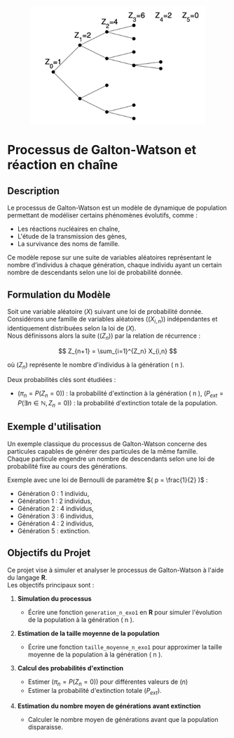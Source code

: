 <p align="center">
  <img src="galton_watson.png" alt="Logniscient 🔎" width="400">
</p>

# Processus de Galton-Watson et réaction en chaîne
 
## Description

Le processus de Galton-Watson est un modèle de dynamique de population permettant de modéliser certains phénomènes évolutifs, comme :

- Les réactions nucléaires en chaîne,
- L'étude de la transmission des gènes,
- La survivance des noms de famille.

Ce modèle repose sur une suite de variables aléatoires représentant le nombre d'individus à chaque génération, chaque individu ayant un certain nombre de descendants selon une loi de probabilité donnée.

## Formulation du Modèle

Soit une variable aléatoire $( X )$ suivant une loi de probabilité donnée. Considérons une famille de variables aléatoires $( (X_{i,n}) )$ indépendantes et identiquement distribuées selon la loi de $( X )$.  
Nous définissons alors la suite $( (Z_n) )$ par la relation de récurrence :
```math

Z_{n+1} = \sum_{i=1}^{Z_n} X_{i,n}

```
où $( Z_n )$ représente le nombre d'individus à la génération \( n \).

Deux probabilités clés sont étudiées :

- $( \pi_n = P(Z_n = 0) )$ : la probabilité d'extinction à la génération \( n \),
  $( P_{ext} = P(\exists n \in \mathbb{N}, Z_n = 0) )$ : la probabilité d'extinction totale de la population.

## Exemple d'utilisation

Un exemple classique du processus de Galton-Watson concerne des particules capables de générer des particules de la même famille.  
Chaque particule engendre un nombre de descendants selon une loi de probabilité fixe au cours des générations.

Exemple avec une loi de Bernoulli de paramètre $( p = \frac{1}{2} )$ :

- Génération 0 : 1 individu,
- Génération 1 : 2 individus,
- Génération 2 : 4 individus,
- Génération 3 : 6 individus,
- Génération 4 : 2 individus,
- Génération 5 : extinction.

## Objectifs du Projet

Ce projet vise à simuler et analyser le processus de Galton-Watson à l'aide du langage **R**.  
Les objectifs principaux sont :

1. **Simulation du processus**  
   - Écrire une fonction `generation_n_exo1` en **R** pour simuler l'évolution de la population à la génération \( n \).

2. **Estimation de la taille moyenne de la population**  
   - Écrire une fonction `taille_moyenne_n_exo1` pour approximer la taille moyenne de la population à la génération \( n \).

3. **Calcul des probabilités d'extinction**  
   - Estimer $( \pi_n = P(Z_n = 0) )$ pour différentes valeurs de $( n )$
   - Estimer la probabilité d'extinction totale $( P_{ext} )$.

4. **Estimation du nombre moyen de générations avant extinction**  
   - Calculer le nombre moyen de générations avant que la population disparaisse.


